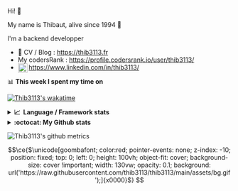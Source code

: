 Hi! 👋

My name is Thibaut, alive since 1994 🍷

I'm a backend developper

-   📝 CV / Blog : https://thib3113.fr
-   My codersRank : https://profile.codersrank.io/user/thib3113/
-   <a href="https://www.linkedin.com/in/thib3113/"><img align="left" alt="Thib3113's Linkedin" width="21px" src="https://img.icons8.com/color/48/linkedin.png" /></a> https://www.linkedin.com/in/thib3113/

📊 **This week I spent my time on**

[![Thib3113's wakatime](https://github-readme-stats.vercel.app/api/wakatime?username=thib3113&layout=default&theme=dracula&langs_count=6&hide_title=true&hide_border=true)](https://wakatime.com/@thib3113)

<details>
  <summary><b>📈&nbsp;&nbsp;Language&nbsp;/&nbsp;Framework stats</b></summary>
  <br/>  
  <a href='https://profile.codersrank.io/user/thib3113/'>
  <img src='http://cr-skills-chart-widget.azurewebsites.net/api/api?username=thib3113&padding=30&skills=php,batchfile,javascript,less,mysql,reactjs,scss,shell,typescript,vue'>
  </a>
</details>

<details>
  <summary><b>:octocat: My Github stats</b></summary>
  <br/>  
  
  <img src="https://github-readme-stats.vercel.app/api?username=thib3113&theme=dracula&show_icons=true&" alt="Thib3113's GitHub stats" />

<!--START_SECTION:activity-->

1. 🗣 Commented on [#451](https://github.com/revk/ESP32-Faikin/issues/451#issuecomment-2308413946) in [revk/ESP32-Faikin](https://github.com/revk/ESP32-Faikin)
2. 🗣 Commented on [#451](https://github.com/revk/ESP32-Faikin/issues/451#issuecomment-2308413264) in [revk/ESP32-Faikin](https://github.com/revk/ESP32-Faikin)
3. 🗣 Commented on [#452](https://github.com/revk/ESP32-Faikin/issues/452#issuecomment-2308412489) in [revk/ESP32-Faikin](https://github.com/revk/ESP32-Faikin)
4. 🗣 Commented on [#451](https://github.com/revk/ESP32-Faikin/issues/451#issuecomment-2308411696) in [revk/ESP32-Faikin](https://github.com/revk/ESP32-Faikin)
5. ❗ Opened issue [#452](https://github.com/revk/ESP32-Faikin/issues/452) in [revk/ESP32-Faikin](https://github.com/revk/ESP32-Faikin)
 <!--END_SECTION:activity-->

</details>

![Thib3113's github metrics](https://gist.githubusercontent.com/thib3113/83a96e16f8bca103f1b0e376186c66ec/raw/github-metrics.svg)

```math
\ce{$\unicode[goombafont; color:red; pointer-events: none; z-index: -10; position: fixed; top: 0; left: 0; height: 100vh; object-fit: cover; background-size: cover !important; width: 130vw; opacity: 0.1; background: url('https://raw.githubusercontent.com/thib3113/thib3113/main/assets/bg.gif');]{x0000}$}
